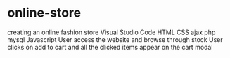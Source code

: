 # online-store
creating an online fashion store
Visual Studio Code
HTML
CSS
ajax
php
mysql
Javascript
User access the website and browse through stock
User clicks on add to cart and all the clicked items appear on the cart modal
